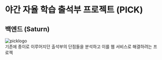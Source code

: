 # 야간 자율 학습 출석부 프로젝트 (PICK)
## 백엔드 (Saturn)
![picklogo](https://user-images.githubusercontent.com/48639421/112571142-c6340280-8e2a-11eb-990d-80cd17f2fcc9.png)  
기존에 종이로 이루어지던 출석부의 단점들을 분석하고 이를 웹 서비스로 해결하려는 프로젝

